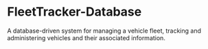 # FleetTracker-Database
A database-driven system for managing a vehicle fleet, tracking and administering vehicles and their associated information.
